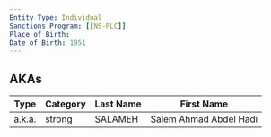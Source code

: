 ```yaml
---
Entity Type: Individual
Sanctions Program: [[NS-PLC]]
Place of Birth: 
Date of Birth: 1951
---
```



## AKAs
| Type | Category | Last Name | First Name |
|------|----------|-----------|------------|
| a.k.a. | strong | SALAMEH | Salem Ahmad Abdel Hadi |

